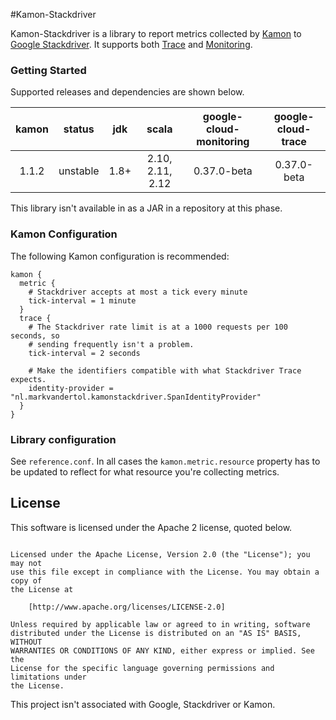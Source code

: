 #Kamon-Stackdriver

Kamon-Stackdriver is a library to report metrics collected by [Kamon](https://github.com/kamon-io/Kamon) to
[Google Stackdriver](https://cloud.google.com/stackdriver/). It supports both
[Trace](https://cloud.google.com/trace/docs/) and [Monitoring](https://cloud.google.com/monitoring/docs/).

### Getting Started

Supported releases and dependencies are shown below.

| kamon  | status | jdk  | scala            | google-cloud-monitoring | google-cloud-trace |
|:------:|:------:|:----:|:----------------:|:----------------:|:----------------:|
|  1.1.2 | unstable | 1.8+ | 2.10, 2.11, 2.12  | 0.37.0-beta | 0.37.0-beta

This library isn't available in as a JAR in a repository at this phase.

### Kamon Configuration
The following Kamon configuration is recommended:
```
kamon {
  metric {
    # Stackdriver accepts at most a tick every minute
    tick-interval = 1 minute
  }
  trace {
    # The Stackdriver rate limit is at a 1000 requests per 100 seconds, so
    # sending frequently isn't a problem.
    tick-interval = 2 seconds

    # Make the identifiers compatible with what Stackdriver Trace expects.
    identity-provider = "nl.markvandertol.kamonstackdriver.SpanIdentityProvider"
  }
}
```

### Library configuration

See `reference.conf`. In all cases the `kamon.metric.resource` property has to be updated to reflect for what resource
you're collecting metrics.


## License

This software is licensed under the Apache 2 license, quoted below.

```Copyright © 2017 Mark van der Tol

Licensed under the Apache License, Version 2.0 (the "License"); you may not
use this file except in compliance with the License. You may obtain a copy of
the License at

    [http://www.apache.org/licenses/LICENSE-2.0]

Unless required by applicable law or agreed to in writing, software
distributed under the License is distributed on an "AS IS" BASIS, WITHOUT
WARRANTIES OR CONDITIONS OF ANY KIND, either express or implied. See the
License for the specific language governing permissions and limitations under
the License.
```

This project isn't associated with Google, Stackdriver or Kamon.